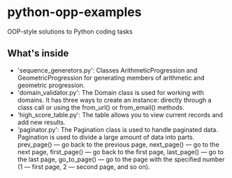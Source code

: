 # python-opp-examples
OOP-style solutions to Python coding tasks 

## What's inside
- 'sequence_generetors.py': Classes ArithmeticProgression and GeometricProgression for generating members of arithmetic and geometric progression.
- 'domain_validator.py': The Domain class is used for working with domains. It has three ways to create an instance: directly through a class call or using the from_url() or from_email() methods.
- 'high_score_table.py': The table allows you to view current records and add new results.
- 'paginator.py': The Pagination class is used to handle paginated data. Pagination is used to divide a large amount of data into parts.
                  prev_page() — go back to the previous page,
                  next_page() — go to the next page,
                  first_page() — go back to the first page,
                  last_page() — go to the last page,
                  go_to_page() — go to the page with the specified number (1 — first page, 2 — second page, and so on).
